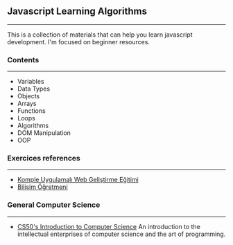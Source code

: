 ## Javascript Learning Algorithms
-------------------------
This is a collection of materials that can help you learn javascript development. I'm focused on beginner resources.
<br>

### Contents
-------------------------
* Variables
* Data Types
* Objects
* Arrays
* Functions
* Loops
* Algorithms
* DOM Manipulation
* OOP

### Exercices references
-------------------------
* [Komple Uygulamalı Web Geliştirme Eğitimi](https://www.udemy.com/course/komple-web-developer-kursu/)
* [Bilişim Öğretmeni](https://www.bilisimogretmeni.com/javascript/javascript-soru-ornekleri-ve-cozumleri.html#close)


### General Computer Science
--------------------------
* [CS50's Introduction to Computer Science](https://www.edx.org/course/introduction-computer-science-harvardx-cs50x) An introduction to the intellectual enterprises of computer science and the art of programming.